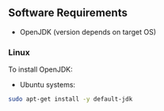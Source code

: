 ## Software Requirements 
- OpenJDK (version depends on target OS)

### Linux
To install OpenJDK:

* Ubuntu systems:
```bash
sudo apt-get install -y default-jdk
```

